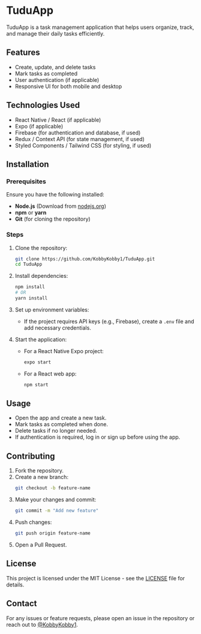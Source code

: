 # TuduApp

TuduApp is a task management application that helps users organize, track, and manage their daily tasks efficiently.

## Features
- Create, update, and delete tasks
- Mark tasks as completed
- User authentication (if applicable)
- Responsive UI for both mobile and desktop

## Technologies Used
- React Native / React (if applicable)
- Expo (if applicable)
- Firebase (for authentication and database, if used)
- Redux / Context API (for state management, if used)
- Styled Components / Tailwind CSS (for styling, if used)

## Installation
### Prerequisites
Ensure you have the following installed:
- **Node.js** (Download from [nodejs.org](https://nodejs.org/))
- **npm** or **yarn**
- **Git** (for cloning the repository)

### Steps
1. Clone the repository:
   ```sh
   git clone https://github.com/KobbyKobby1/TuduApp.git
   cd TuduApp
   ```
2. Install dependencies:
   ```sh
   npm install
   # OR
   yarn install
   ```
3. Set up environment variables:
   - If the project requires API keys (e.g., Firebase), create a `.env` file and add necessary credentials.
   
4. Start the application:
   - For a React Native Expo project:
     ```sh
     expo start
     ```
   - For a React web app:
     ```sh
     npm start
     ```
   
## Usage
- Open the app and create a new task.
- Mark tasks as completed when done.
- Delete tasks if no longer needed.
- If authentication is required, log in or sign up before using the app.

## Contributing
1. Fork the repository.
2. Create a new branch:
   ```sh
   git checkout -b feature-name
   ```
3. Make your changes and commit:
   ```sh
   git commit -m "Add new feature"
   ```
4. Push changes:
   ```sh
   git push origin feature-name
   ```
5. Open a Pull Request.

## License
This project is licensed under the MIT License - see the [LICENSE](LICENSE) file for details.

## Contact
For any issues or feature requests, please open an issue in the repository or reach out to [@KobbyKobby1](https://github.com/KobbyKobby1).


